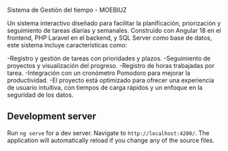 Sistema de Gestión del tiempo - MOEBIUZ  

Un sistema interactivo diseñado para facilitar la planificación, priorización y seguimiento de tareas diarias y semanales. Construido con Angular 18 en el frontend, PHP Laravel en el backend, y SQL Server como base de datos, este sistema incluye características como:

-Registro y gestión de tareas con prioridades y plazos.
-Seguimiento de proyectos y visualización del progreso.
-Registro de horas trabajadas por tarea.
-Integración con un cronómetro Pomodoro para mejorar la productividad.
-El proyecto está optimizado para ofrecer una experiencia de usuario intuitiva, con tiempos de carga rápidos y un enfoque en la seguridad de los datos.



## Development server

Run `ng serve` for a dev server. Navigate to `http://localhost:4200/`. The application will automatically reload if you change any of the source files.

